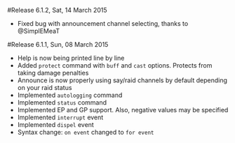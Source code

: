 #Release 6.1.2, Sat, 14 March 2015
* Fixed bug with announcement channel selecting, thanks to @SimplEMeaT 

#Release 6.1.1, Sun, 08 March 2015
* Help is now being printed line by line
* Added `protect` command with `buff` and `cast` options. Protects from taking damage penalties
* Announce is now properly using say/raid channels by default depending on your raid status
* Implemented `autologging` command
* Implemented `status` command
* Implemented EP and GP support. Also, negative values may be specified
* Implemented `interrupt` event
* Implemented `dispel` event
* Syntax change: `on event` changed to `for event`